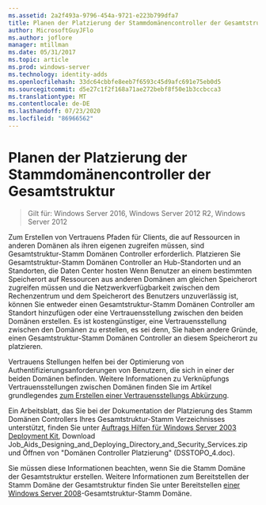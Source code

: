 ```yaml
---
ms.assetid: 2a2f493a-9796-454a-9721-e223b799dfa7
title: Planen der Platzierung der Stammdomänencontroller der Gesamtstruktur
author: MicrosoftGuyJFlo
ms.author: joflore
manager: mtillman
ms.date: 05/31/2017
ms.topic: article
ms.prod: windows-server
ms.technology: identity-adds
ms.openlocfilehash: 33dc64cbbfe8eeb7f6593c45d9afc691e75eb0d5
ms.sourcegitcommit: d5e27c1f2f168a71ae272bebf8f50e1b3ccbcca3
ms.translationtype: MT
ms.contentlocale: de-DE
ms.lasthandoff: 07/23/2020
ms.locfileid: "86966562"
---
```

# <a name="planning-forest-root-domain-controller-placement"></a>Planen der Platzierung der Stammdomänencontroller der Gesamtstruktur

> Gilt für: Windows Server 2016, Windows Server 2012 R2, Windows Server 2012

Zum Erstellen von Vertrauens Pfaden für Clients, die auf Ressourcen in anderen Domänen als ihren eigenen zugreifen müssen, sind Gesamtstruktur-Stamm Domänen Controller erforderlich. Platzieren Sie Gesamtstruktur-Stamm Domänen Controller an Hub-Standorten und an Standorten, die Daten Center hosten Wenn Benutzer an einem bestimmten Speicherort auf Ressourcen aus anderen Domänen am gleichen Speicherort zugreifen müssen und die Netzwerkverfügbarkeit zwischen dem Rechenzentrum und dem Speicherort des Benutzers unzuverlässig ist, können Sie entweder einen Gesamtstruktur-Stamm Domänen Controller am Standort hinzufügen oder eine Vertrauensstellung zwischen den beiden Domänen erstellen. Es ist kostengünstiger, eine Vertrauensstellung zwischen den Domänen zu erstellen, es sei denn, Sie haben andere Gründe, einen Gesamtstruktur-Stamm Domänen Controller an diesem Speicherort zu platzieren.

Vertrauens Stellungen helfen bei der Optimierung von Authentifizierungsanforderungen von Benutzern, die sich in einer der beiden Domänen befinden. Weitere Informationen zu Verknüpfungs Vertrauensstellungen zwischen Domänen finden Sie im Artikel grundlegendes [zum Erstellen einer Vertrauensstellungs Abkürzung](/previous-versions/windows/it-pro/windows-server-2008-r2-and-2008/cc754538(v=ws.11)).

Ein Arbeitsblatt, das Sie bei der Dokumentation der Platzierung des Stamm Domänen Controllers Ihres Gesamtstruktur-Stamm Verzeichnisses unterstützt, finden Sie unter [Auftrags Hilfen für Windows Server 2003 Deployment Kit](https://microsoft.com/download/details.aspx?id=9608), Download Job_Aids_Designing_and_Deploying_Directory_and_Security_Services.zip und Öffnen von "Domänen Controller Platzierung" (DSSTOPO_4.doc).

Sie müssen diese Informationen beachten, wenn Sie die Stamm Domäne der Gesamtstruktur erstellen. Weitere Informationen zum Bereitstellen der Stamm Domäne der Gesamtstruktur finden Sie unter Bereitstellen [einer Windows Server 2008](/previous-versions/windows/it-pro/windows-server-2008-r2-and-2008/cc731174(v=ws.10))-Gesamtstruktur-Stamm Domäne.
